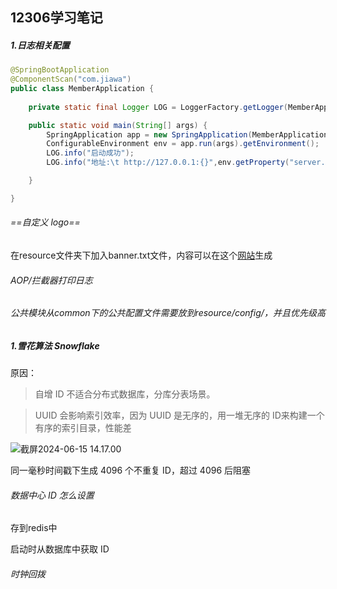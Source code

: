 ## 12306学习笔记

##### 1.日志相关配置

```java
@SpringBootApplication
@ComponentScan("com.jiawa")
public class MemberApplication {
	
	private static final Logger LOG = LoggerFactory.getLogger(MemberApplication.class);

	public static void main(String[] args) {
		SpringApplication app = new SpringApplication(MemberApplication.class);
		ConfigurableEnvironment env = app.run(args).getEnvironment();
		LOG.info("启动成功");
		LOG.info("地址:\t http://127.0.0.1:{}",env.getProperty("server.port"));

	}

}
```

###### ==自定义 logo==

在resource文件夹下加入banner.txt文件，内容可以在这个[网站](https://bootschool.net/ascii)生成

###### AOP/拦截器打印日志

###### 公共模块从common下的公共配置文件需要放到resource/config/，并且优先级高





##### 1.雪花算法 Snowflake

 原因：

> 自增 ID 不适合分布式数据库，分库分表场景。

> UUID 会影响索引效率，因为 UUID 是无序的，用一堆无序的 ID来构建一个有序的索引目录，性能差

![截屏2024-06-15 14.17.00](/Users/zhangliuxiao/Documents/JavaCode/train/assets/雪花算法.png)

同一毫秒时间戳下生成 4096 个不重复 ID，超过 4096 后阻塞

###### 数据中心 ID 怎么设置

存到redis中

启动时从数据库中获取 ID 

###### 时钟回拨
